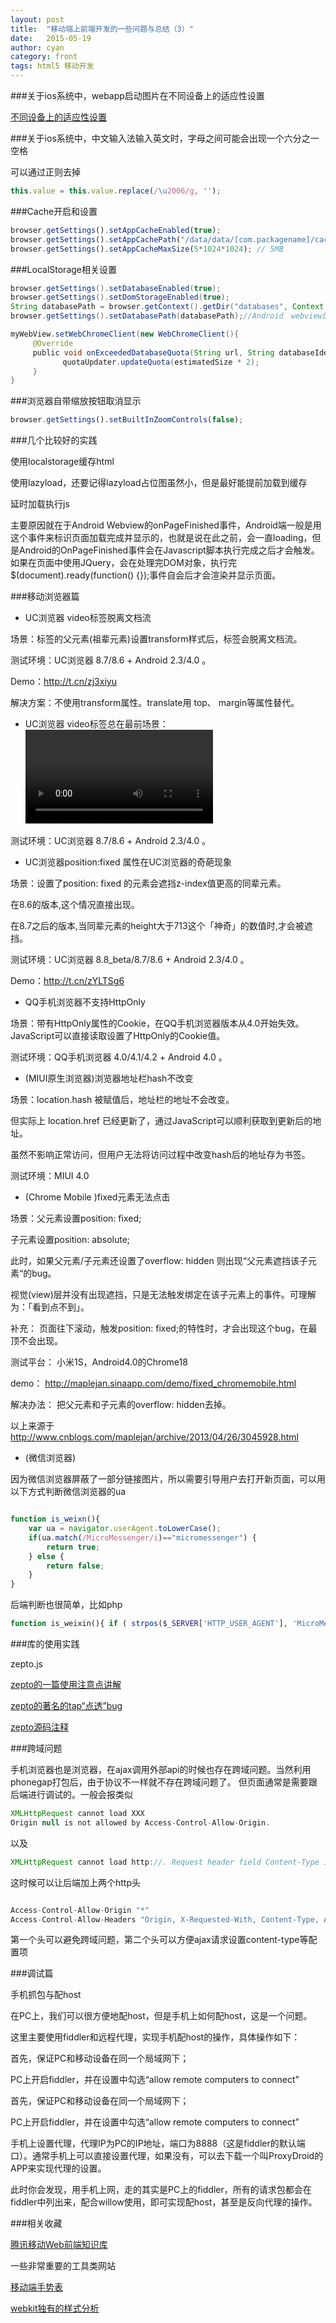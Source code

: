 ```yaml
---
layout: post
title:  "移动端上前端开发的一些问题与总结（3）"
date:   2015-05-19
author: cyan
category: front
tags: html5 移动开发
---
```


###关于ios系统中，webapp启动图片在不同设备上的适应性设置


<a href="http://stackoverflow.com/questions/4687698/mulitple-apple-touch-startup-image-resolutions-for-ios-web-app-esp-for-ipad/10011893#10011893">不同设备上的适应性设置</a>


###关于ios系统中，中文输入法输入英文时，字母之间可能会出现一个六分之一空格

可以通过正则去掉

```js
this.value = this.value.replace(/\u2006/g, '');
```




###Cache开启和设置

```js
browser.getSettings().setAppCacheEnabled(true);
browser.getSettings().setAppCachePath("/data/data/[com.packagename]/cache");
browser.getSettings().setAppCacheMaxSize(5*1024*1024); // 5MB
```



###LocalStorage相关设置

```java
browser.getSettings().setDatabaseEnabled(true);
browser.getSettings().setDomStorageEnabled(true);
String databasePath = browser.getContext().getDir("databases", Context.MODE_PRIVATE).getPath();
browser.getSettings().setDatabasePath(databasePath);//Android　webview的LocalStorage有个问题，关闭APP或者重启后，就清楚了，所以需要browser.getSettings().setDatabase相关的操作，把LocalStoarge存到DB中

myWebView.setWebChromeClient(new WebChromeClient(){
　　　@Override
　　　public void onExceededDatabaseQuota(String url, String databaseIdentifier, long currentQuota, long estimatedSize, long totalUsedQuota, WebStorage.QuotaUpdater quotaUpdater){
　　　　　　　quotaUpdater.updateQuota(estimatedSize * 2);
　　　}
}
```


###浏览器自带缩放按钮取消显示

```js
browser.getSettings().setBuiltInZoomControls(false);
```



###几个比较好的实践

使用localstorage缓存html

使用lazyload，还要记得lazyload占位图虽然小，但是最好能提前加载到缓存

延时加载执行js

主要原因就在于Android Webview的onPageFinished事件，Android端一般是用这个事件来标识页面加载完成并显示的，也就是说在此之前，会一直loading，但是Android的OnPageFinished事件会在Javascript脚本执行完成之后才会触发。如果在页面中使用JQuery，会在处理完DOM对象，执行完$(document).ready(function() {});事件自会后才会渲染并显示页面。



###移动浏览器篇

* UC浏览器 video标签脱离文档流

场景：标签的父元素(祖辈元素)设置transform样式后，标签会脱离文档流。

测试环境：UC浏览器 8.7/8.6 + Android 2.3/4.0 。

Demo：<a href="http://maplejan.sinaapp.com/demo/uc_fixed.html">http://t.cn/zj3xiyu</a>

解决方案：不使用transform属性。translate用 top、 margin等属性替代。

* UC浏览器 video标签总在最前场景：<video> 标签总是在最前（可以理解为video标签的z-index属性是Max）。

测试环境：UC浏览器 8.7/8.6 + Android 2.3/4.0 。

* UC浏览器position:fixed 属性在UC浏览器的奇葩现象

场景：设置了position: fixed 的元素会遮挡z-index值更高的同辈元素。

在8.6的版本,这个情况直接出现。

在8.7之后的版本,当同辈元素的height大于713这个「神奇」的数值时,才会被遮挡。

测试环境：UC浏览器 8.8_beta/8.7/8.6 + Android 2.3/4.0 。

Demo：<a href="http://maplejan.sinaapp.com/demo/uc_fixed.html">http://t.cn/zYLTSg6</a>

* QQ手机浏览器不支持HttpOnly

场景：带有HttpOnly属性的Cookie，在QQ手机浏览器版本从4.0开始失效。JavaScript可以直接读取设置了HttpOnly的Cookie值。

测试环境：QQ手机浏览器 4.0/4.1/4.2 + Android 4.0 。

* (MIUI原生浏览器)浏览器地址栏hash不改变

场景：location.hash 被赋值后，地址栏的地址不会改变。

但实际上 location.href 已经更新了，通过JavaScript可以顺利获取到更新后的地址。

虽然不影响正常访问，但用户无法将访问过程中改变hash后的地址存为书签。

测试环境：MIUI 4.0

*  (Chrome Mobile )fixed元素无法点击

场景：父元素设置position: fixed;

子元素设置position: absolute;

此时，如果父元素/子元素还设置了overflow: hidden 则出现“父元素遮挡该子元素“的bug。

视觉(view)层并没有出现遮挡，只是无法触发绑定在该子元素上的事件。可理解为：「看到点不到」。

补充： 页面往下滚动，触发position: fixed;的特性时，才会出现这个bug，在最顶不会出现。

测试平台： 小米1S，Android4.0的Chrome18

demo： <a href="http://maplejan.sinaapp.com/demo/fixed_chromemobile.html">http://maplejan.sinaapp.com/demo/fixed_chromemobile.html</a>

解决办法： 把父元素和子元素的overflow: hidden去掉。

以上来源于 http://www.cnblogs.com/maplejan/archive/2013/04/26/3045928.html

* (微信浏览器)

因为微信浏览器屏蔽了一部分链接图片，所以需要引导用户去打开新页面，可以用以下方式判断微信浏览器的ua

```js

function is_weixn(){
    var ua = navigator.userAgent.toLowerCase();
    if(ua.match(/MicroMessenger/i)=="micromessenger") {
        return true;
    } else {
        return false;
    }
}
```

后端判断也很简单，比如php

```php
function is_weixin(){ if ( strpos($_SERVER['HTTP_USER_AGENT'], 'MicroMessenger') !== false ) { return true; } return false;}
```


###库的使用实践

zepto.js

<a href="http://chaoskeh.com/blog/some-experience-of-using-zepto.html">zepto的一篇使用注意点讲解</a>

<a href="http://blog.youyo.name/archives/zepto-tap-click-through-research.html">zepto的著名的tap“点透”bug</a>

<a href="http://www.cnblogs.com/sky000/archive/2013/03/29/2988952.html">zepto源码注释</a>



###跨域问题

手机浏览器也是浏览器，在ajax调用外部api的时候也存在跨域问题。当然利用phonegap打包后，由于协议不一样就不存在跨域问题了。 但页面通常是需要跟后端进行调试的。一般会报类似

```js
XMLHttpRequest cannot load XXX
Origin null is not allowed by Access-Control-Allow-Origin.
```

以及

```js
XMLHttpRequest cannot load http://. Request header field Content-Type is not allowed by Access-Control-Allow-Headers."
```

这时候可以让后端加上两个http头

```js

Access-Control-Allow-Origin "*"
Access-Control-Allow-Headers "Origin, X-Requested-With, Content-Type, Accept"
```

第一个头可以避免跨域问题，第二个头可以方便ajax请求设置content-type等配置项



###调试篇

手机抓包与配host

在PC上，我们可以很方便地配host，但是手机上如何配host，这是一个问题。

这里主要使用fiddler和远程代理，实现手机配host的操作，具体操作如下：

首先，保证PC和移动设备在同一个局域网下；

PC上开启fiddler，并在设置中勾选“allow remote computers to connect”

首先，保证PC和移动设备在同一个局域网下；

PC上开启fiddler，并在设置中勾选“allow remote computers to connect”

手机上设置代理，代理IP为PC的IP地址，端口为8888（这是fiddler的默认端口）。通常手机上可以直接设置代理，如果没有，可以去下载一个叫ProxyDroid的APP来实现代理的设置。

此时你会发现，用手机上网，走的其实是PC上的fiddler，所有的请求包都会在fiddler中列出来，配合willow使用，即可实现配host，甚至是反向代理的操作。



###相关收藏

<a href="https://github.com/AlloyTeam/Mars">腾讯移动Web前端知识库</a>




一些非常重要的工具类网站

<a href="http://ww1.sinaimg.cn/bmiddle/c2c57f68jw1e4fh7dmw12j20fi2w6qe1.jpg">移动端手势表</a>

<a href="http://ued.ctrip.com/webkitcss/index.html">webkit独有的样式分析</a>


